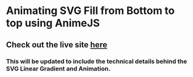 # Animating SVG Fill from Bottom to top using AnimeJS
## Check out the live site [here](https://shane-donlon.github.io/animate-svg-fill-on-hover/)
### This will be updated to include the technical details behind the SVG Linear Gradient and Animation.


